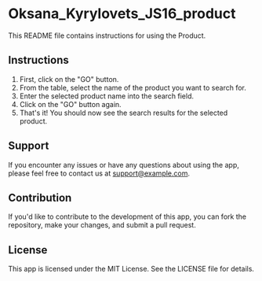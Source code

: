 # Oksana_Kyrylovets_JS16_product

This README file contains instructions for using the Product.

## Instructions

1. First, click on the "GO" button.
2. From the table, select the name of the product you want to search for.
3. Enter the selected product name into the search field.
4. Click on the "GO" button again.
5. That's it! You should now see the search results for the selected product.

## Support

If you encounter any issues or have any questions about using the app, please feel free to contact us at support@example.com.

## Contribution

If you'd like to contribute to the development of this app, you can fork the repository, make your changes, and submit a pull request.

## License

This app is licensed under the MIT License. See the LICENSE file for details.
